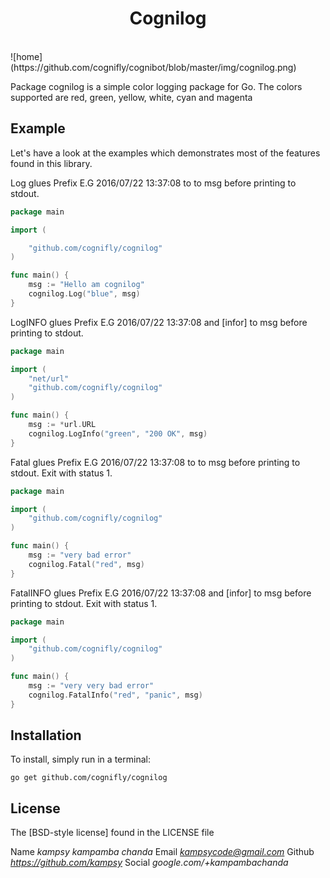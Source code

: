 <h1 align="center">Cognilog</h1>
<br>
![home](https://github.com/cognifly/cognibot/blob/master/img/cognilog.png)

Package cognilog is a simple color logging package for Go. The colors supported are 
red, green, yellow, white, cyan and magenta

## Example

Let's have a look at the examples which demonstrates most
of the features found in this library.

Log glues Prefix E.G 2016/07/22 13:37:08 to to msg before printing to stdout.
```go
package main

import (

	"github.com/cognifly/cognilog"
)

func main() {
	msg := "Hello am cognilog"
	cognilog.Log("blue", msg)
}
```

LogINFO glues Prefix E.G 2016/07/22 13:37:08 and [infor] to msg before 
printing to stdout.
```go
package main

import (
	"net/url"
	"github.com/cognifly/cognilog"
)

func main() {
	msg := *url.URL
	cognilog.LogInfo("green", "200 OK", msg)
}
```
Fatal glues Prefix E.G 2016/07/22 13:37:08 to to msg before printing to stdout.
Exit with status 1.
```go
package main

import (
	"github.com/cognifly/cognilog"
)

func main() {
	msg := "very bad error"
	cognilog.Fatal("red", msg)
}
```
FatalINFO glues Prefix E.G 2016/07/22 13:37:08 and [infor] to msg before 
printing to stdout. Exit with status 1.
```go
package main

import (
	"github.com/cognifly/cognilog"
)

func main() {
	msg := "very very bad error"
	cognilog.FatalInfo("red", "panic", msg)
}
```

## Installation

To install, simply run in a terminal:

    go get github.com/cognifly/cognilog

## License

The [BSD-style license] found in the LICENSE file

Name *kampsy kampamba chanda*
Email *kampsycode@gmail.com*
Github *https://github.com/kampsy*
Social *google.com/+kampambachanda*
